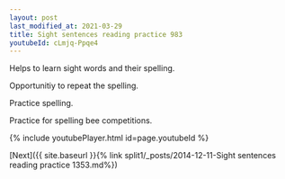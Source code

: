 ```yaml
---
layout: post
last_modified_at: 2021-03-29
title: Sight sentences reading practice 983
youtubeId: cLmjq-Ppqe4
---
```

 
 
Helps to learn sight words and their spelling.

Opportunitiy to repeat the spelling. 

Practice spelling. 
 
Practice for spelling bee competitions. 
 
{% include youtubePlayer.html id=page.youtubeId %}
 
 

[Next]({{ site.baseurl }}{% link  split1/_posts/2014-12-11-Sight sentences reading practice 1353.md%})
 
